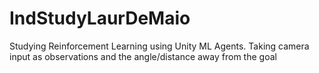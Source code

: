 # IndStudyLaurDeMaio

<body>Studying Reinforcement Learning using Unity ML Agents. 
      Taking camera input as observations and the angle/distance away from the goal</body>
